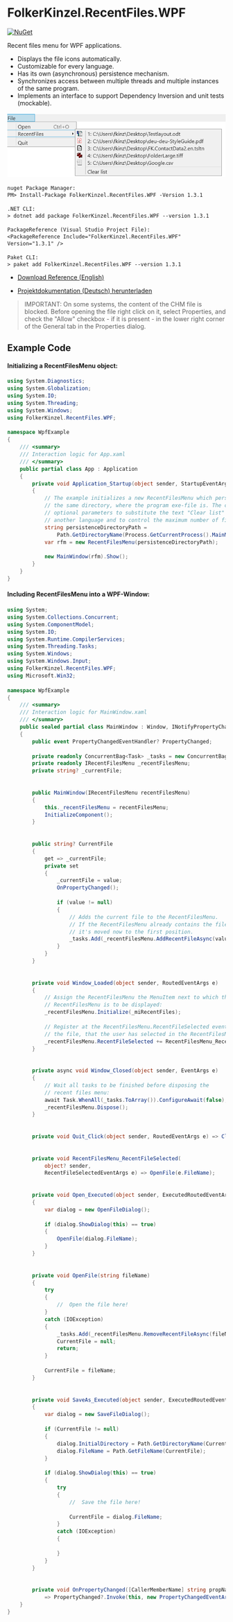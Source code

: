 # FolkerKinzel.RecentFiles.WPF
[![NuGet](https://img.shields.io/nuget/v/FolkerKinzel.RecentFiles.WPF)](https://www.nuget.org/packages/FolkerKinzel.RecentFiles.WPF/)


Recent files menu for WPF applications.
* Displays the file icons automatically.
* Customizable for every language.
* Has its own (asynchronous) persistence mechanism.
* Synchronizes access between multiple threads and multiple instances of the same program.
* Implements an interface to support Dependency Inversion and unit tests (mockable).

![Screenshot](screenshot.png)

```
nuget Package Manager:
PM> Install-Package FolkerKinzel.RecentFiles.WPF -Version 1.3.1

.NET CLI:
> dotnet add package FolkerKinzel.RecentFiles.WPF --version 1.3.1

PackageReference (Visual Studio Project File):
<PackageReference Include="FolkerKinzel.RecentFiles.WPF" Version="1.3.1" />

Paket CLI:
> paket add FolkerKinzel.RecentFiles.WPF --version 1.3.1
```

* [Download Reference (English)](https://github.com/FolkerKinzel/RecentFiles.WPF/blob/master/FolkerKinzel.RecentFiles.WPF.Reference.en/Help/FolkerKinzel.RecentFiles.WPF.Reference.en.chm)

* [Projektdokumentation (Deutsch) herunterladen](https://github.com/FolkerKinzel/RecentFiles.WPF/blob/master/FolkerKinzel.RecentFiles.WPF.Doku.de/Help/FolkerKinzel.RecentFiles.Doku.de.chm)

> IMPORTANT: On some systems, the content of the CHM file is blocked. Before opening the file
>  right click on it, select Properties, and check the "Allow" checkbox - if it 
> is present - in the lower right corner of the General tab in the Properties dialog.


## Example Code
#### Initializing a RecentFilesMenu object: 
```c#
using System.Diagnostics;
using System.Globalization;
using System.IO;
using System.Threading;
using System.Windows;
using FolkerKinzel.RecentFiles.WPF;

namespace WpfExample
{
    /// <summary>
    /// Interaction logic for App.xaml
    /// </summary>
    public partial class App : Application
    {
        private void Application_Startup(object sender, StartupEventArgs e)
        {
            // The example initializes a new RecentFilesMenu which persists its data in
            // the same directory, where the program exe-file is. The constructor has 
            // optional parameters to substitute the text "Clear list" to something in
            // another language and to control the maximum number of files to display.
            string persistenceDirectoryPath =
                Path.GetDirectoryName(Process.GetCurrentProcess().MainModule!.FileName)!;
            var rfm = new RecentFilesMenu(persistenceDirectoryPath);

            new MainWindow(rfm).Show();
        }
    }
}

```

#### Including RecentFilesMenu into a WPF-Window: 

```c#
using System;
using System.Collections.Concurrent;
using System.ComponentModel;
using System.IO;
using System.Runtime.CompilerServices;
using System.Threading.Tasks;
using System.Windows;
using System.Windows.Input;
using FolkerKinzel.RecentFiles.WPF;
using Microsoft.Win32;

namespace WpfExample
{
    /// <summary>
    /// Interaction logic for MainWindow.xaml
    /// </summary>
    public sealed partial class MainWindow : Window, INotifyPropertyChanged
    {
        public event PropertyChangedEventHandler? PropertyChanged;

        private readonly ConcurrentBag<Task> _tasks = new ConcurrentBag<Task>();
        private readonly IRecentFilesMenu _recentFilesMenu;
        private string? _currentFile;


        public MainWindow(IRecentFilesMenu recentFilesMenu)
        {
            this._recentFilesMenu = recentFilesMenu;
            InitializeComponent();
        }


        public string? CurrentFile
        {
            get => _currentFile;
            private set
            {
                _currentFile = value;
                OnPropertyChanged();

                if (value != null)
                {
                    // Adds the current file to the RecentFilesMenu.
                    // If the RecentFilesMenu already contains the file,
                    // it's moved now to the first position.
                    _tasks.Add(_recentFilesMenu.AddRecentFileAsync(value));
                }
            }
        }


        private void Window_Loaded(object sender, RoutedEventArgs e)
        {
            // Assign the RecentFilesMenu the MenuItem next to which the 
            // RecentFilesMenu is to be displayed:
            _recentFilesMenu.Initialize(_miRecentFiles);

            // Register at the RecentFilesMenu.RecentFileSelected event, to open
            // the file, that the user has selected in the RecentFilesMenu:
            _recentFilesMenu.RecentFileSelected += RecentFilesMenu_RecentFileSelected;
        }


        private async void Window_Closed(object sender, EventArgs e)
        {
            // Wait all tasks to be finished before disposing the
            // recent files menu:
            await Task.WhenAll(_tasks.ToArray()).ConfigureAwait(false);
            _recentFilesMenu.Dispose();
        }


        private void Quit_Click(object sender, RoutedEventArgs e) => Close();


        private void RecentFilesMenu_RecentFileSelected(
            object? sender,
            RecentFileSelectedEventArgs e) => OpenFile(e.FileName);


        private void Open_Executed(object sender, ExecutedRoutedEventArgs e)
        {
            var dialog = new OpenFileDialog();

            if (dialog.ShowDialog(this) == true)
            {
                OpenFile(dialog.FileName);
            }
        }


        private void OpenFile(string fileName)
        {
            try
            {
                //  Open the file here!
            }
            catch (IOException)
            {
                _tasks.Add(_recentFilesMenu.RemoveRecentFileAsync(fileName));
                CurrentFile = null;
                return;
            }

            CurrentFile = fileName;
        }


        private void SaveAs_Executed(object sender, ExecutedRoutedEventArgs e)
        {
            var dialog = new SaveFileDialog();

            if (CurrentFile != null)
            {
                dialog.InitialDirectory = Path.GetDirectoryName(CurrentFile);
                dialog.FileName = Path.GetFileName(CurrentFile);
            }

            if (dialog.ShowDialog(this) == true)
            {
                try
                {
                    //  Save the file here!

                    CurrentFile = dialog.FileName;
                }
                catch (IOException)
                {

                }
            }
        }


        private void OnPropertyChanged([CallerMemberName] string propName = "")
            => PropertyChanged?.Invoke(this, new PropertyChangedEventArgs(propName));
    }
}
```


